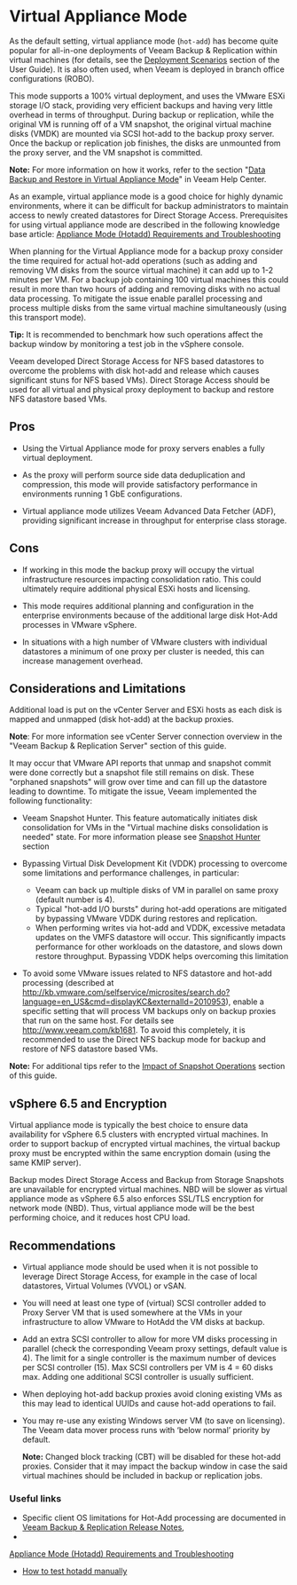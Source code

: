<!--- This was last Changed 03-05-17 by PS --->
# Virtual Appliance Mode

As the default setting, virtual appliance mode (`hot-add`) has become quite
popular for all-in-one deployments of Veeam Backup & Replication within virtual
machines (for details, see the
[Deployment Scenarios](https://helpcenter.veeam.com/docs/backup/vsphere/deployment_scenarios.html?ver=95)
section of the User Guide). It is also often used, when Veeam is deployed in
branch office configurations (ROBO).

This mode supports a 100% virtual deployment, and uses the VMware ESXi storage I/O stack,
providing very efficient backups and having very little overhead in terms of
throughput. During backup or replication, while the original VM is running off of a VM
snapshot, the original virtual machine disks (VMDK) are mounted via SCSI hot-add
to the backup proxy server. Once the backup or replication job finishes, the
disks are unmounted from the proxy server, and the VM snapshot is committed.

**Note:** For more information on how it works, refer to the section
"[Data Backup and Restore in Virtual Appliance
Mode](https://helpcenter.veeam.com/docs/backup/vsphere/virtual_appliance_hiw.html?ver=95)"
in Veeam Help Center.

As an example, virtual appliance mode is a good choice for
highly dynamic environments, where it can be difficult for backup
administrators to maintain access to newly created datastores for
Direct Storage Access. Prerequisites for using virtual appliance mode are
described in the following knowledge base article:
[Appliance Mode (Hotadd) Requirements and Troubleshooting](https://www.veeam.com/kb1054)

When planning for the Virtual Appliance mode for a backup proxy
consider the time required for actual hot-add operations (such as adding
and removing VM disks from the source virtual machine) it can add up
to 1-2 minutes per VM. For a backup job containing 100
virtual machines this could result in more than two hours of adding and
removing disks with no actual data processing. To mitigate the issue
enable parallel processing and process multiple disks from the same
virtual machine simultaneously (using this transport mode).

**Tip:** It is recommended to benchmark how such operations affect the
backup window by monitoring a test job in the vSphere console.

Veeam developed Direct Storage Access for NFS based datastores to overcome
the problems with disk hot-add and release which causes
significant stuns for NFS based VMs). Direct Storage Access should be used
for all virtual and physical proxy deployment to backup and restore
NFS datastore based VMs.


## Pros

-   Using the Virtual Appliance mode for proxy servers enables a fully
    virtual deployment.

-   As the proxy will perform source side data deduplication and
    compression, this mode will provide satisfactory performance in
    environments running 1 GbE configurations.

-   Virtual appliance mode utilizes Veeam Advanced Data Fetcher (ADF),
    providing significant increase in throughput for enterprise
    class storage.

## Cons

-   If working in this mode the backup proxy will occupy the virtual
    infrastructure resources impacting consolidation ratio. This could
    ultimately require additional physical ESXi hosts and licensing.

-   This mode requires additional planning and configuration in the
    enterprise environments because of the additional large disk Hot-Add
    processes in VMware vSphere.

- 	In situations with a high number of VMware clusters with individual
	datastores a minimum of one proxy per cluster is needed, this can
    increase management overhead.

## Considerations and Limitations

Additional load is put on the vCenter Server and ESXi hosts as each disk
is mapped and unmapped (disk hot-add) at the backup proxies.

**Note**: For more information see vCenter Server connection overview
in the "Veeam Backup & Replication Server" section of this guide.

It may occur that VMware API reports that unmap and snapshot commit were
done correctly but a snapshot file still remains on disk. These
"orphaned snapshots" will grow over time and can fill up the datastore
leading to downtime. To mitigate the issue, Veeam implemented the following functionality:

-   Veeam Snapshot Hunter. This feature automatically initiates disk consolidation
    for VMs in the "Virtual machine disks consolidation is needed" state.
    For more information please see [Snapshot Hunter](./interaction_with_vsphere.md#snapshot-hunter)
    section

-   Bypassing Virtual Disk Development Kit (VDDK) processing to overcome some limitations and
    performance challenges, in particular:
    -   Veeam can back up multiple disks of VM in parallel on same proxy
    (default number is 4).
    - Typical "hot-add I/O bursts" during hot-add operations are mitigated by
    bypassing VMware VDDK during restores and replication.
    - When performing writes via hot-add and VDDK, excessive metadata updates on the VMFS datastore will occur. This significantly impacts performance for other workloads on the datastore, and slows down restore throughput. Bypassing VDDK helps overcoming this limitation

-   To avoid some VMware issues related to NFS datastore and hot-add
    processing (described at
    <http://kb.vmware.com/selfservice/microsites/search.do?language=en_US&cmd=displayKC&externalId=2010953>),
     enable a specific setting that will process VM backups only on
    backup proxies that run on the same host. For details see
    <http://www.veeam.com/kb1681>.
    To avoid this completely, it is recommended to use the Direct
    NFS backup mode for backup and restore of NFS datastore based VMs.

**Note:** For additional tips refer to the [Impact of Snapshot
Operations](./interaction_with_vsphere.md#Impact-of-Snapshot-Operations) section of this guide.

## vSphere 6.5 and Encryption

Virtual appliance mode is typically the best choice to ensure data
availability for vSphere 6.5 clusters with encrypted virtual machines.
In order to support backup of encrypted virtual
machines, the virtual backup proxy must be encrypted within the same encryption
domain (using the same KMIP server).

Backup modes Direct Storage Access and Backup from Storage Snapshots
are unavailable for encrypted virtual machines. NBD will be slower as virtual appliance mode as vSphere 6.5 also enforces SSL/TLS encryption for
network mode (NBD). Thus, virtual appliance mode will be the best performing choice, and it reduces host CPU load.

## Recommendations

-   Virtual appliance mode should be used when it is not possible to leverage
    Direct Storage Access, for example in the case of local datastores, Virtual
    Volumes (VVOL) or vSAN.

-   You will need at least one type of (virtual) SCSI controller added to
	  Proxy Server VM that is used somewhere at the VMs in your infrastructure
    to allow VMware to HotAdd the VM disks at backup.

-   Add an extra SCSI controller to allow for more VM disks processing
    in parallel (check the corresponding Veeam proxy settings, default
    value is 4). The limit for a single controller is the maximum number
    of devices per SCSI controller (15). Max SCSI controllers per
    VM is 4 = 60 disks max. Adding one additional SCSI controller is
    usually sufficient.

-   When deploying hot-add backup proxies avoid cloning existing
    VMs as this may lead to identical UUIDs and cause hot-add operations
    to fail.

-   You may re-use any existing Windows server VM (to save
    on licensing). The Veeam data mover process runs with ‘below normal’
    priority by default.

    **Note:** Changed block tracking (CBT) will be disabled for these
	hot-add proxies. Consider that it may impact the backup window in case
	the said virtual machines should be included in backup or replication
	jobs.

### Useful links
  * Specific client OS limitations for Hot-Add processing are documented in
  [Veeam Backup & Replication Release Notes](https://www.veeam.com/veeam_backup_9_5_release_notes_en_rn.pdf),
  *
[Appliance Mode (Hotadd) Requirements and Troubleshooting](https://www.veeam.com/kb1054)
  * [How to test hotadd manually](https://www.veeam.com/kb1184)
